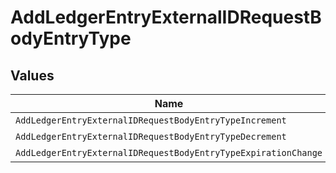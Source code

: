 # AddLedgerEntryExternalIDRequestBodyEntryType


## Values

| Name                                                           | Value                                                          |
| -------------------------------------------------------------- | -------------------------------------------------------------- |
| `AddLedgerEntryExternalIDRequestBodyEntryTypeIncrement`        | increment                                                      |
| `AddLedgerEntryExternalIDRequestBodyEntryTypeDecrement`        | decrement                                                      |
| `AddLedgerEntryExternalIDRequestBodyEntryTypeExpirationChange` | expiration_change                                              |